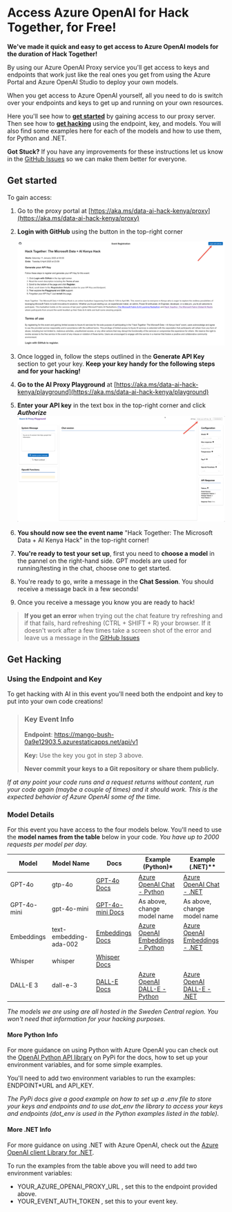 # Access Azure OpenAI for Hack Together, for Free!

**We've made it quick and easy to get access to Azure OpenAI models for the duration of Hack Together!**

By using our Azure OpenAI Proxy service you'll get access to keys and endpoints that work just like the real ones you get from using the Azure Portal and Azure OpenAI Studio to deploy your own models.

When you get access to Azure OpenAI yourself, all you need to do is switch over your endpoints and keys to get up and running on your own resources.

Here you'll see how to **[get started](#get-started)** by gaining access to our proxy server. Then see how to **[get hacking](#get-hacking)** using the endpoint, key, and models. You will also find some examples here for each of the models and how to use them, for Python and .NET.

**Got Stuck?** If you have any improvements for these instructions let us know in the [GitHub Issues](https://github.com/microsoft/Data-AI-Kenya-Hack/issues/new?template=Blank+issue) so we can make them better for everyone.

## Get started

To gain access:

1. Go to the proxy portal at [https://aka.ms/data-ai-hack-kenya/proxy](https://aka.ms/data-ai-hack-kenya/proxy)

1. **Login with GitHub** using the button in the top-right corner

   ![Screenshot of registration page with arrow pointing to top right corner.](Images/proxy_login.png "Login with GitHub")

1. Once logged in, follow the steps outlined in the **Generate API Key** section to get your key. **Keep your key handy for the following steps and for your hacking!**

1. **Go to the AI Proxy Playground** at [https://aka.ms/data-ai-hack-kenya/playground](https://aka.ms/data-ai-hack-kenya/playground)

1. **Enter your API key** in the text box in the top-right corner and click **_Authorize_**
   ![Screenshot of proxy playground page with arrow pointing to API text entry field and authorize button.](Images/proxy_authorize.png "Enter your key and click Authorize")

1. **You should now see the event name** "Hack Together: The Microsoft Data + AI Kenya Hack" in the top-right corner!

1. **You're ready to test your set up**, first you need to **choose a model** in the pannel on the right-hand side. GPT models are used for running/testing in the chat, choose one to get started.

1. You're ready to go, write a message in the **Chat Session**. You should receive a message back in a few seconds!

1. Once you receive a message you know you are ready to hack!

>**If you get an error** when trying out the chat feature try refreshing and if that fails, hard refreshing (CTRL + SHIFT + R) your browser. If it doesn't work after a few times take a screen shot of the error and leave us a message in the [GitHub Issues](https://github.com/microsoft/Data-AI-Kenya-Hack/issues/new?template=Blank+issue)

## Get Hacking

### Using the Endpoint and Key

To get hacking with AI in this event you'll need both the endpoint and key to put into your own code creations!

> ### Key Event Info
>
> **Endpoint**: https://mango-bush-0a9e12903.5.azurestaticapps.net/api/v1
>
> **Key:** Use the key you got in step 3 above.
>
> **Never commit your keys to a Git repository or share them publicly.**

_If at any point your code runs and a request returns without content, run your code again (maybe a couple of times) and it should work. This is the expected behavior of Azure OpenAI some of the time._

### Model Details

For this event you have access to the four models below. You'll need to use the **model names from the table** below in your code.
_You have up to 2000 requests per model per day._

| Model           | Model Name             | Docs                                                                   | Example (Python)\*                                                                     | Example (.NET)\*\*                                                                   |
| --------------- | ---------------------- | ---------------------------------------------------------------------- | -------------------------------------------------------------------------------------- | ------------------------------------------------------------------------------------ |
| GPT-4o         | gtp-4o           | [GPT-4o Docs](https://aka.ms/fabric-hack24-python-docs-gtp4)         | [Azure OpenAI Chat - Python ](https://aka.ms/fabric-hack24-python-eg-chat)             | [Azure OpenAI Chat - .NET ](https://aka.ms/fabric-hack24-dotnet-eg-chat)             |
| GPT-4o-mini | gpt-4o-mini      | [GPT-4o-mini Docs](https://aka.ms/fabric-hack24-python-docs-gtp35)         | As above, change model name                                                            | As above, change model name                                                          |
| Embeddings      | text-embedding-ada-002 | [Embeddings Docs](https://aka.ms/fabric-hack24-python-docs-embeddings) | [Azure OpenAI Embeddings - Python ](https://aka.ms/fabric-hack24-python-eg-embeddings) | [Azure OpenAI Embeddings - .NET ](https://aka.ms/fabric-hack24-dotnet-eg-embeddings) |
| Whisper       | whisper             | [Whisper Docs](https://aka.ms/fabric-hack24-python-docs-dalle)          |          |           |
| DALL-E 3        | dall-e-3               | [DALL-E Docs](https://aka.ms/fabric-hack24-python-docs-dalle)          | [Azure OpenAI DALL-E - Python ](https://aka.ms/fabric-hack24-python-eg-dalle)          | [Azure OpenAI DALL-E - .NET ](https://aka.ms/fabric-hack24-dotnet-eg-dalle)          |

_The models we are using are all hosted in the Sweden Central region. You won't need that information for your hacking purposes._

#### More Python Info

For more guidance on using Python with Azure OpenAI you can check out the [OpenAI Python API library](https://aka.ms/fabric-hack24-python) on PyPi for the docs, how to set up your environment variables, and for some simple examples.

You'll need to add two environment variables to run the examples: ENDPOINT*URL and API_KEY. 

_The PyPi docs give a good example on how to set up a .env file to store your keys and endpoints and to use dot_env the library to access your keys and endpoints (dot_env is used in the Python examples listed in the table)._

#### More .NET Info

For more guidance on using .NET with Azure OpenAI, check out the [Azure OpenAI client Library for .NET](https://aka.ms/fabric-hack24-dotnet).

To run the examples from the table above you will need to add two environment variables:

- YOUR_AZURE_OPENAI_PROXY_URL , set this to the endpoint provided above.
- YOUR_EVENT_AUTH_TOKEN , set this to your event key.
